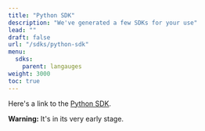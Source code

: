 ```yaml
---
title: "Python SDK"
description: "We've generated a few SDKs for your use"
lead: ""
draft: false
url: "/sdks/python-sdk"
menu: 
  sdks:
    parent: langauges
weight: 3000
toc: true
---
```


Here's a link to the [Python SDK](https://github.com/TrueBlocks/trueblocks-sdk/tree/main/python).

**Warning:** It's in its very early stage.
